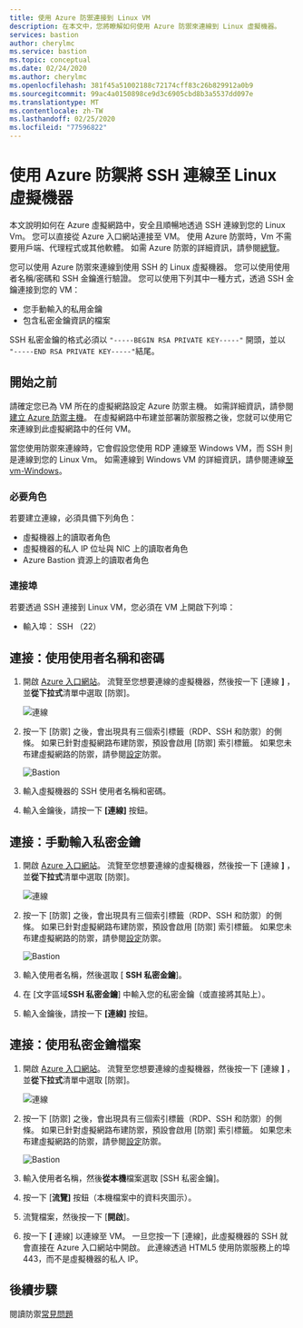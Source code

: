 ```yaml
---
title: 使用 Azure 防禦連接到 Linux VM
description: 在本文中，您將瞭解如何使用 Azure 防禦來連線到 Linux 虛擬機器。
services: bastion
author: cherylmc
ms.service: bastion
ms.topic: conceptual
ms.date: 02/24/2020
ms.author: cherylmc
ms.openlocfilehash: 381f45a51002188c72174cff83c26b829912a0b9
ms.sourcegitcommit: 99ac4a0150898ce9d3c6905cbd8b3a5537dd097e
ms.translationtype: MT
ms.contentlocale: zh-TW
ms.lasthandoff: 02/25/2020
ms.locfileid: "77596822"
---
```

# <a name="connect-using-ssh-to-a-linux-virtual-machine-using-azure-bastion"></a>使用 Azure 防禦將 SSH 連線至 Linux 虛擬機器

本文說明如何在 Azure 虛擬網路中，安全且順暢地透過 SSH 連線到您的 Linux Vm。 您可以直接從 Azure 入口網站連接至 VM。 使用 Azure 防禦時，Vm 不需要用戶端、代理程式或其他軟體。 如需 Azure 防禦的詳細資訊，請參閱[總覽](bastion-overview.md)。

您可以使用 Azure 防禦來連線到使用 SSH 的 Linux 虛擬機器。 您可以使用使用者名稱/密碼和 SSH 金鑰進行驗證。 您可以使用下列其中一種方式，透過 SSH 金鑰連接到您的 VM：

* 您手動輸入的私用金鑰
* 包含私密金鑰資訊的檔案

SSH 私密金鑰的格式必須以 `"-----BEGIN RSA PRIVATE KEY-----"` 開頭，並以 `"-----END RSA PRIVATE KEY-----"`結尾。

## <a name="before-you-begin"></a>開始之前

請確定您已為 VM 所在的虛擬網路設定 Azure 防禦主機。 如需詳細資訊，請參閱[建立 Azure 防禦主機](bastion-create-host-portal.md)。 在虛擬網路中布建並部署防禦服務之後，您就可以使用它來連線到此虛擬網路中的任何 VM。 

當您使用防禦來連線時，它會假設您使用 RDP 連線至 Windows VM，而 SSH 則是連線到您的 Linux Vm。 如需連線到 Windows VM 的詳細資訊，請參閱連線[至 vm-Windows](bastion-connect-vm-rdp.md)。

### <a name="required-roles"></a>必要角色

若要建立連線，必須具備下列角色：

* 虛擬機器上的讀取者角色
* 虛擬機器的私人 IP 位址與 NIC 上的讀取者角色
* Azure Bastion 資源上的讀取者角色

### <a name="ports"></a>連接埠

若要透過 SSH 連接到 Linux VM，您必須在 VM 上開啟下列埠：

* 輸入埠： SSH （22）

## <a name="username"></a>連接：使用使用者名稱和密碼

1. 開啟 [Azure 入口網站](https://portal.azure.com)。 流覽至您想要連線的虛擬機器，然後按一下 [連線 **]** ，並**從下拉式**清單中選取 [防禦]。

   ![連線](./media/bastion-connect-vm-ssh/connect.png)
1. 按一下 [防禦] 之後，會出現具有三個索引標籤（RDP、SSH 和防禦）的側條。 如果已針對虛擬網路布建防禦，預設會啟用 [防禦] 索引標籤。 如果您未布建虛擬網路的防禦，請參閱[設定](bastion-create-host-portal.md)防禦。

   ![Bastion](./media/bastion-connect-vm-ssh/bastion.png)
1. 輸入虛擬機器的 SSH 使用者名稱和密碼。
1. 輸入金鑰後，請按一下 **[連線]** 按鈕。

## <a name="privatekey"></a>連接：手動輸入私密金鑰

1. 開啟 [Azure 入口網站](https://portal.azure.com)。 流覽至您想要連線的虛擬機器，然後按一下 [連線 **]** ，並**從下拉式**清單中選取 [防禦]。

   ![連線](./media/bastion-connect-vm-ssh/connect.png)
1. 按一下 [防禦] 之後，會出現具有三個索引標籤（RDP、SSH 和防禦）的側條。 如果已針對虛擬網路布建防禦，預設會啟用 [防禦] 索引標籤。 如果您未布建虛擬網路的防禦，請參閱[設定](bastion-create-host-portal.md)防禦。

   ![Bastion](./media/bastion-connect-vm-ssh/bastion.png)
1. 輸入使用者名稱，然後選取 [ **SSH 私密金鑰**]。
1. 在 [文字區域**SSH 私密金鑰**] 中輸入您的私密金鑰（或直接將其貼上）。
1. 輸入金鑰後，請按一下 **[連線]** 按鈕。

## <a name="ssh"></a>連接：使用私密金鑰檔案

1. 開啟 [Azure 入口網站](https://portal.azure.com)。 流覽至您想要連線的虛擬機器，然後按一下 [連線 **]** ，並**從下拉式**清單中選取 [防禦]。

   ![連線](./media/bastion-connect-vm-ssh/connect.png)
1. 按一下 [防禦] 之後，會出現具有三個索引標籤（RDP、SSH 和防禦）的側條。 如果已針對虛擬網路布建防禦，預設會啟用 [防禦] 索引標籤。 如果您未布建虛擬網路的防禦，請參閱[設定](bastion-create-host-portal.md)防禦。

   ![Bastion](./media/bastion-connect-vm-ssh/bastion.png)
1. 輸入使用者名稱，然後**從本機**檔案選取 [SSH 私密金鑰]。
1. 按一下 [**流覽]** 按鈕（本機檔案中的資料夾圖示）。
1. 流覽檔案，然後按一下 [**開啟**]。
1. 按一下 **[** 連線] 以連線至 VM。 一旦您按一下 [連線]，此虛擬機器的 SSH 就會直接在 Azure 入口網站中開啟。 此連線透過 HTML5 使用防禦服務上的埠443，而不是虛擬機器的私人 IP。

## <a name="next-steps"></a>後續步驟

閱讀防禦[常見問題](bastion-faq.md)
